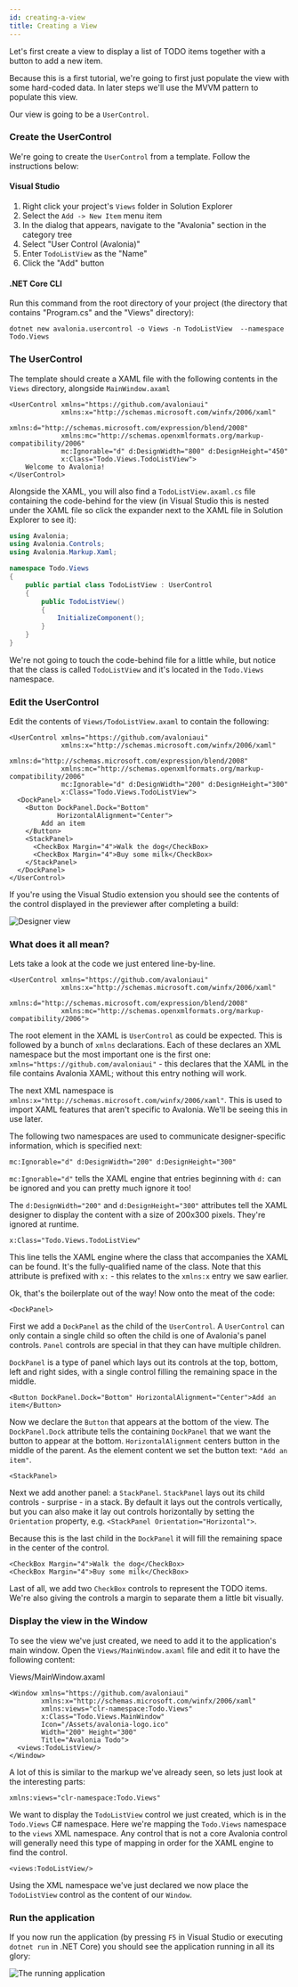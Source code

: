 ```yaml
---
id: creating-a-view
title: Creating a View
---
```


Let's first create a view to display a list of TODO items together with a button to add a new item.

Because this is a first tutorial, we're going to first just populate the view with some hard-coded data. In later steps we'll use the MVVM pattern to populate this view.

Our view is going to be a `UserControl`.

### Create the UserControl <a href="create-the-usercontrol" id="create-the-usercontrol"></a>

We're going to create the `UserControl` from a template. Follow the instructions below:

#### Visual Studio <a href="visual-studio" id="visual-studio"></a>

1. Right click your project's `Views` folder in Solution Explorer
2. Select the `Add -> New Item` menu item
3. In the dialog that appears, navigate to the "Avalonia" section in the category tree
4. Select "User Control (Avalonia)"
5. Enter `TodoListView` as the "Name"
6. Click the "Add" button

#### .NET Core CLI <a href="net-core-cli" id="net-core-cli"></a>

Run this command from the root directory of your project (the directory that contains "Program.cs" and the "Views" directory):

```
dotnet new avalonia.usercontrol -o Views -n TodoListView  --namespace Todo.Views
```

### The UserControl <a href="the-usercontrol" id="the-usercontrol"></a>

The template should create a XAML file with the following contents in the `Views` directory, alongside `MainWindow.axaml`

```markup
<UserControl xmlns="https://github.com/avaloniaui"
             xmlns:x="http://schemas.microsoft.com/winfx/2006/xaml"
             xmlns:d="http://schemas.microsoft.com/expression/blend/2008"
             xmlns:mc="http://schemas.openxmlformats.org/markup-compatibility/2006"
             mc:Ignorable="d" d:DesignWidth="800" d:DesignHeight="450"
             x:Class="Todo.Views.TodoListView">
    Welcome to Avalonia!
</UserControl>
```

Alongside the XAML, you will also find a `TodoListView.axaml.cs` file containing the code-behind for the view (in Visual Studio this is nested under the XAML file so click the expander next to the XAML file in Solution Explorer to see it):


```csharp
using Avalonia;
using Avalonia.Controls;
using Avalonia.Markup.Xaml;

namespace Todo.Views
{
    public partial class TodoListView : UserControl
    {
        public TodoListView()
        {
            InitializeComponent();
        }
    }
}
```

We're not going to touch the code-behind file for a little while, but notice that the class is called `TodoListView` and it's located in the `Todo.Views` namespace.

### Edit the UserControl <a href="edit-the-usercontrol" id="edit-the-usercontrol"></a>

Edit the contents of `Views/TodoListView.axaml` to contain the following:

```markup
<UserControl xmlns="https://github.com/avaloniaui"
             xmlns:x="http://schemas.microsoft.com/winfx/2006/xaml"
             xmlns:d="http://schemas.microsoft.com/expression/blend/2008"
             xmlns:mc="http://schemas.openxmlformats.org/markup-compatibility/2006"
             mc:Ignorable="d" d:DesignWidth="200" d:DesignHeight="300"
             x:Class="Todo.Views.TodoListView">
  <DockPanel>
    <Button DockPanel.Dock="Bottom"
            HorizontalAlignment="Center">
        Add an item
    </Button>
    <StackPanel>
      <CheckBox Margin="4">Walk the dog</CheckBox>
      <CheckBox Margin="4">Buy some milk</CheckBox>
    </StackPanel>
  </DockPanel>
</UserControl>
```

If you're using the Visual Studio extension you should see the contents of the control displayed in the previewer after completing a build:

  <div style={{textAlign: 'center'}}>
    <img src="/img/tutorials/todo-list-app/creating-a-view/creating-a-view-todolistview.png" alt="Designer view" />
  </div>

### What does it all mean? <a href="what-does-it-all-mean" id="what-does-it-all-mean"></a>

Lets take a look at the code we just entered line-by-line.

```markup
<UserControl xmlns="https://github.com/avaloniaui"
             xmlns:x="http://schemas.microsoft.com/winfx/2006/xaml"
             xmlns:d="http://schemas.microsoft.com/expression/blend/2008"
             xmlns:mc="http://schemas.openxmlformats.org/markup-compatibility/2006">
```

The root element in the XAML is `UserControl` as could be expected. This is followed by a bunch of `xmlns` declarations. Each of these declares an XML namespace but the most important one is the first one: `xmlns="https://github.com/avaloniaui"` - this declares that the XAML in the file contains Avalonia XAML; without this entry nothing will work.

The next XML namespace is `xmlns:x="http://schemas.microsoft.com/winfx/2006/xaml"`. This is used to import XAML features that aren't specific to Avalonia. We'll be seeing this in use later.

The following two namespaces are used to communicate designer-specific information, which is specified next:

```markup
mc:Ignorable="d" d:DesignWidth="200" d:DesignHeight="300"
```

`mc:Ignorable="d"` tells the XAML engine that entries beginning with `d:` can be ignored and you can pretty much ignore it too!

The `d:DesignWidth="200"` and `d:DesignHeight="300"` attributes tell the XAML designer to display the content with a size of 200x300 pixels. They're ignored at runtime.

```markup
x:Class="Todo.Views.TodoListView"
```

This line tells the XAML engine where the class that accompanies the XAML can be found. It's the fully-qualified name of the class. Note that this attribute is prefixed with `x:` - this relates to the `xmlns:x` entry we saw earlier.

Ok, that's the boilerplate out of the way! Now onto the meat of the code:

```markup
<DockPanel>
```

First we add a `DockPanel` as the child of the `UserControl`. A `UserControl` can only contain a single child so often the child is one of Avalonia's panel controls. `Panel` controls are special in that they can have multiple children.

`DockPanel` is a type of panel which lays out its controls at the top, bottom, left and right sides, with a single control filling the remaining space in the middle.

```markup
<Button DockPanel.Dock="Bottom" HorizontalAlignment="Center">Add an item</Button>
```

Now we declare the `Button` that appears at the bottom of the view. The `DockPanel.Dock` attribute tells the containing `DockPanel` that we want the button to appear at the bottom. `HorizontalAlignment` centers button in the middle of the parent. As the element content we set the button text: `"Add an item"`.

```markup
<StackPanel>
```

Next we add another panel: a `StackPanel`. `StackPanel` lays out its child controls - surprise - in a stack. By default it lays out the controls vertically, but you can also make it lay out controls horizontally by setting the `Orientation` property, e.g. `<StackPanel Orientation="Horizontal">`.

Because this is the last child in the `DockPanel` it will fill the remaining space in the center of the control.

```markup
<CheckBox Margin="4">Walk the dog</CheckBox>
<CheckBox Margin="4">Buy some milk</CheckBox>
```

Last of all, we add two `CheckBox` controls to represent the TODO items. We're also giving the controls a margin to separate them a little bit visually.

### Display the view in the Window <a href="display-the-view-in-the-window" id="display-the-view-in-the-window"></a>

To see the view we've just created, we need to add it to the application's main window. Open the `Views/MainWindow.axaml` file and edit it to have the following content:

Views/MainWindow.axaml

```markup
<Window xmlns="https://github.com/avaloniaui"
        xmlns:x="http://schemas.microsoft.com/winfx/2006/xaml"
        xmlns:views="clr-namespace:Todo.Views"
        x:Class="Todo.Views.MainWindow"
        Icon="/Assets/avalonia-logo.ico"
        Width="200" Height="300"
        Title="Avalonia Todo">
  <views:TodoListView/>
</Window>
```

A lot of this is similar to the markup we've already seen, so lets just look at the interesting parts:

```markup
xmlns:views="clr-namespace:Todo.Views"
```

We want to display the `TodoListView` control we just created, which is in the `Todo.Views` C# namespace. Here we're mapping the `Todo.Views` namespace to the `views` XML namespace. Any control that is not a core Avalonia control will generally need this type of mapping in order for the XAML engine to find the control.

```markup
<views:TodoListView/>
```

Using the XML namespace we've just declared we now place the `TodoListView` control as the content of our `Window`.

### Run the application <a href="run-the-application" id="run-the-application"></a>

If you now run the application (by pressing `F5` in Visual Studio or executing `dotnet run` in .NET Core) you should see the application running in all its glory:

  <div style={{textAlign: 'center'}}>
    <img src="/img/tutorials/todo-list-app/creating-a-view/creating-a-view-run.png" alt="The running application" />
  </div>

  